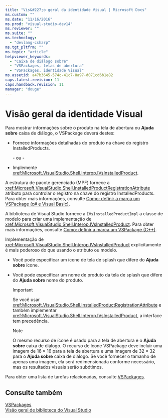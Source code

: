 ```yaml
---
title: "Vis&#227;o geral da identidade Visual | Microsoft Docs"
ms.custom: ""
ms.date: "11/16/2016"
ms.prod: "visual-studio-dev14"
ms.reviewer: ""
ms.suite: ""
ms.technology: 
  - "devlang-csharp"
ms.tgt_pltfrm: ""
ms.topic: "article"
helpviewer_keywords: 
  - "Caixa de diálogo sobre"
  - "VSPackages, telas de abertura"
  - "VSPackages, identidade Visual"
ms.assetid: a47b3645-574c-41c7-8a97-d071cd6b1e82
caps.latest.revision: 11
caps.handback.revision: 11
manager: "douge"
---
```

# Vis&#227;o geral da identidade Visual
Para mostrar informações sobre o produto na tela de abertura ou  **Ajuda sobre** caixa de diálogo, o VSPackage deverá destes:  
  
-   Fornece informações detalhadas do produto na chave do registro InstalledProducts.  
  
     \- ou \-  
  
-   Implemente <xref:Microsoft.VisualStudio.Shell.Interop.IVsInstalledProduct>.  
  
 A estrutura de pacote gerenciado \(MPF\) fornece a <xref:Microsoft.VisualStudio.Shell.InstalledProductRegistrationAttribute> atributo para controlar o registro na chave do registro InstalledProducts.  Para obter mais informações, consulte [Como: definir a marca um VSPackage \(c\# e Visual Basic\)](../misc/how-to-brand-a-vspackage-csharp-and-visual-basic.md).  
  
 A biblioteca de Visual Studio fornece a `IVsInstalledProductImpl` a classe de modelo para criar uma implementação de <xref:Microsoft.VisualStudio.Shell.Interop.IVsInstalledProduct>.  Para obter mais informações, consulte [Como: definir a marca um VSPackage \(C\+\+\)](../misc/how-to-brand-a-vspackage-cpp.md).  
  
 Implementação de <xref:Microsoft.VisualStudio.Shell.Interop.IVsInstalledProduct> explicitamente é mais poderoso do que usando o atributo ou modelo.  
  
-   Você pode especificar um ícone de tela de splash que difere do  **Ajuda sobre** ícone.  
  
-   Você pode especificar um nome de produto da tela de splash que difere do  **Ajuda sobre** nome do produto.  
  
    > [!IMPORTANT]
    >  Se você usar <xref:Microsoft.VisualStudio.Shell.InstalledProductRegistrationAttribute> e também implementar <xref:Microsoft.VisualStudio.Shell.Interop.IVsInstalledProduct>, a interface tem precedência.  
  
    > [!NOTE]
    >  O mesmo recurso de ícone é usado para a tela de abertura e o  **Ajuda sobre** caixa de diálogo.  O recurso de ícone VSPackage deve incluir uma imagem de 16 × 16 para a tela de abertura e uma imagem de 32 × 32 para o  **Ajuda sobre** caixa de diálogo.  Se você fornecer o tamanho de apenas uma imagem, ela será redimensionada conforme necessário, mas os resultados visuais serão subótimos.  
  
 Para obter uma lista de tarefas relacionadas, consulte [VSPackages](../extensibility/internals/vspackages.md).  
  
## Consulte também  
 [VSPackages](../extensibility/internals/vspackages.md)   
 [Visão geral de biblioteca do Visual Studio](../misc/visual-studio-library-overview.md)